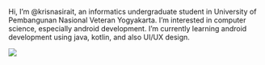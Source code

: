 Hi, I’m @krisnasirait, an informatics undergraduate student in University of Pembangunan Nasional Veteran Yogyakarta. I’m interested in computer science, especially android development.
  I’m currently learning android development using java, kotlin, and also UI/UX design.
 
 
<img src="https://github-readme-stats.vercel.app/api?username=krisnasirait&&show_icons=true&title_color=ffffff&icon_color=bb2acf&text_color=daf7dc&bg_color=151515">


